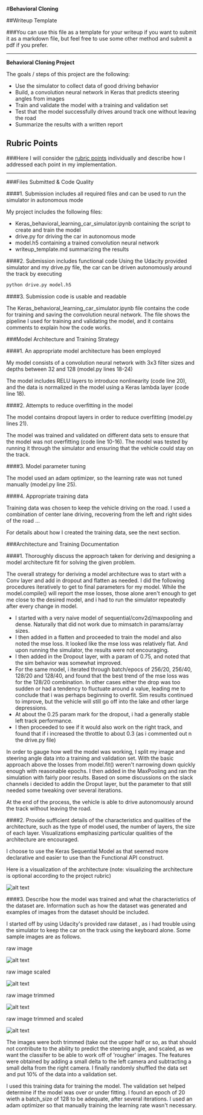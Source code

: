 #**Behavioral Cloning** 

##Writeup Template

###You can use this file as a template for your writeup if you want to submit it as a markdown file, but feel free to use some other method and submit a pdf if you prefer.

---

**Behavioral Cloning Project**

The goals / steps of this project are the following:
* Use the simulator to collect data of good driving behavior
* Build, a convolution neural network in Keras that predicts steering angles from images
* Train and validate the model with a training and validation set
* Test that the model successfully drives around track one without leaving the road
* Summarize the results with a written report


[//]: # (Image References)

[image1]: ./output_for_writeup/model.png "Model Visualization"
[image2]: ./output_for_writeup/raw_image.png "raw image"
[image3]: ./output_for_writeup/raw_image_rescaled.png "raw image rescaled"
[image4]: ./output_for_writeup/raw_image_trimmed.png "raw image trimmed"
[image5]: ./output_for_writeup/raw_image_trimmed_and_rescaled.png "raw image trimmed and rescaled"


## Rubric Points
###Here I will consider the [rubric points](https://review.udacity.com/#!/rubrics/432/view) individually and describe how I addressed each point in my implementation.  

---
###Files Submitted & Code Quality

####1. Submission includes all required files and can be used to run the simulator in autonomous mode

My project includes the following files:
* Keras_behavioral_learning_car_simulator.ipynb containing the script to create and train the model
* drive.py for driving the car in autonomous mode
* model.h5 containing a trained convolution neural network 
* writeup_template.md summarizing the results

####2. Submission includes functional code
Using the Udacity provided simulator and my drive.py file, the car can be driven autonomously around the track by executing 
```sh
python drive.py model.h5
```

####3. Submission code is usable and readable

The Keras_behavioral_learning_car_simulator.ipynb file contains the code for training and saving the convolution neural network. The file shows the pipeline I used for training and validating the model, and it contains comments to explain how the code works.

###Model Architecture and Training Strategy

####1. An appropriate model architecture has been employed

My model consists of a convolution neural network with 3x3 filter sizes and depths between 32 and 128 (model.py lines 18-24) 

The model includes RELU layers to introduce nonlinearity (code line 20), and the data is normalized in the model using a Keras lambda layer (code line 18). 

####2. Attempts to reduce overfitting in the model

The model contains dropout layers in order to reduce overfitting (model.py lines 21). 

The model was trained and validated on different data sets to ensure that the model was not overfitting (code line 10-16). The model was tested by running it through the simulator and ensuring that the vehicle could stay on the track.

####3. Model parameter tuning

The model used an adam optimizer, so the learning rate was not tuned manually (model.py line 25).

####4. Appropriate training data

Training data was chosen to keep the vehicle driving on the road. I used a combination of center lane driving, recovering from the left and right sides of the road ... 

For details about how I created the training data, see the next section. 

###Architecture and Training Documentation

####1. Thoroughly discuss the approach taken for deriving and designing a model architecture fit for solving the given problem.  

The overall strategy for deriving a model architecture was to start with a Conv layer and add in dropout and flatten as needed. I did the following procedures iteratively to get to final parameters for my model. While the model.compile() will report the mse losses, those alone aren't enough to get me close to the desired model, and i had to run the simulator repeatedly after every change in model.
- I started with a very naive model of sequential/conv2d/maxpooling and dense. Naturally that did not work due to mimsatch in params/array sizes.
- I then added in a flatten and proceeded to train the model and also noted the mse loss. It looked like the mse loss was relatively flat. And upon running the simulator, the results were not encouraging.
- I then added in the Dropout layer, with a param of 0.75, and noted that the sim behavior was somewhat improved.
- For the same model, i iterated through batch/epocs of 256/20, 256/40, 128/20 and 128/40, and found that the best trend of the mse loss was for the 128/20 combination. In other cases either the drop was too sudden or had a tendency to fluctuate around a value, leading me to conclude that i was perhaps beginning to overfit. Sim results continued to improve, but the vehicle will still go off into the lake and other large depressions.
- At about the 0.25 param mark for the dropout, i had a generally stable left track performance.
- I then proceeded to see if it would also work on the right track, and found that if i increased the throttle to about 0.3 (as i commented out n the drive.py file)

In order to gauge how well the model was working, I split my image and steering angle data into a training and validation set. With the basic approach above the losses from model.fit() weren't narrowing down quickly enough with reasonable epochs. I then added in the MaxPooling and ran the simulation with fairly poor results. Based on some discussions on the slack channels i decided to addin the Droput layer, but the parameter to that still needed some tweaking over several iterations. 

At the end of the process, the vehicle is able to drive autonomously around the track without leaving the road.

####2. Provide sufficient details of the characteristics and qualities of the architecture, such as the type of model used, the number of layers, the size of each layer. Visualizations emphasizing particular qualities of the architecture are encouraged.

I choose to use the Keras Sequential Model as that seemed more declarative and easier to use than the Functional API construct.

Here is a visualization of the architecture (note: visualizing the architecture is optional according to the project rubric)

![alt text][image1]

####3. Describe how the model was trained and what the characteristics of the dataset are. Information such as how the dataset was generated and examples of images from the dataset should be included.

I started off by using Udacity's provided raw dataset , as i had trouble using the simulator to keep the car on the track using the keyboard alone. Some sample images are as follows. 

raw image  

![alt text][image2]  

raw image scaled  

![alt text][image3]  

raw image trimmed  

![alt text][image4]  

raw image trimmed and scaled  

![alt text][image5] 


The images were both trimmed (take out the upper half or so, as that should not contribute to the ability to predict the steering angle, and scaled, as we want the classifer to be able to work off of 'rougher' images.
The features were obtained by adding a small delta to the left camera and subtracting a small delta from the right camera.
I finally randomly shuffled the data set and put 10% of the data into a validation set. 

I used this training data for training the model. The validation set helped determine if the model was over or under fitting. I found an epoch of 20 wieth a batch_size of 128 to be adequate, after several iterations. I used an adam optimizer so that manually training the learning rate wasn't necessary.
